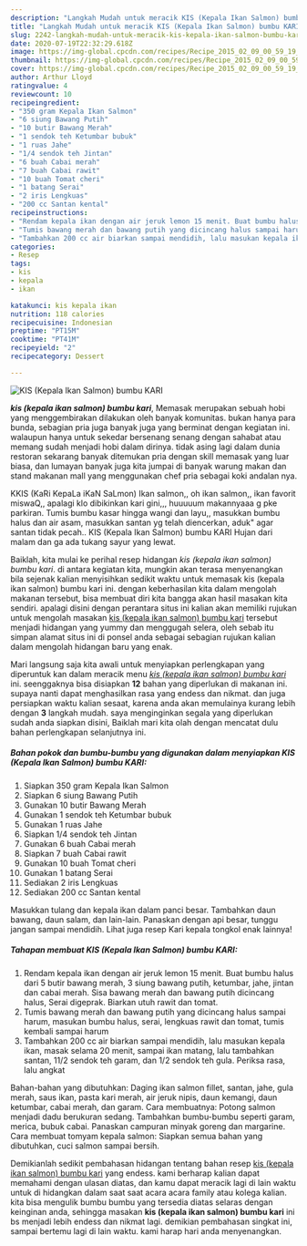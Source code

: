 ```yaml
---
description: "Langkah Mudah untuk meracik KIS (Kepala Ikan Salmon) bumbu KARI Lezat"
title: "Langkah Mudah untuk meracik KIS (Kepala Ikan Salmon) bumbu KARI Lezat"
slug: 2242-langkah-mudah-untuk-meracik-kis-kepala-ikan-salmon-bumbu-kari-lezat
date: 2020-07-19T22:32:29.618Z
image: https://img-global.cpcdn.com/recipes/Recipe_2015_02_09_00_59_19_363_43b1edc647640f09c177/751x532cq70/kis-kepala-ikan-salmon-bumbu-kari-foto-resep-utama.jpg
thumbnail: https://img-global.cpcdn.com/recipes/Recipe_2015_02_09_00_59_19_363_43b1edc647640f09c177/751x532cq70/kis-kepala-ikan-salmon-bumbu-kari-foto-resep-utama.jpg
cover: https://img-global.cpcdn.com/recipes/Recipe_2015_02_09_00_59_19_363_43b1edc647640f09c177/751x532cq70/kis-kepala-ikan-salmon-bumbu-kari-foto-resep-utama.jpg
author: Arthur Lloyd
ratingvalue: 4
reviewcount: 10
recipeingredient:
- "350 gram Kepala Ikan Salmon"
- "6 siung Bawang Putih"
- "10 butir Bawang Merah"
- "1 sendok teh Ketumbar bubuk"
- "1 ruas Jahe"
- "1/4 sendok teh Jintan"
- "6 buah Cabai merah"
- "7 buah Cabai rawit"
- "10 buah Tomat cheri"
- "1 batang Serai"
- "2 iris Lengkuas"
- "200 cc Santan kental"
recipeinstructions:
- "Rendam kepala ikan dengan air jeruk lemon 15 menit. Buat bumbu halus dari 5 butir bawang merah, 3 siung bawang putih, ketumbar, jahe, jintan dan cabai merah. Sisa bawang merah dan bawang putih dicincang halus, Serai digeprak. Biarkan utuh rawit dan tomat."
- "Tumis bawang merah dan bawang putih yang dicincang halus sampai harum, masukan bumbu halus, serai, lengkuas rawit dan tomat, tumis kembali sampai harum"
- "Tambahkan 200 cc air biarkan sampai mendidih, lalu masukan kepala ikan, masak selama 20 menit, sampai ikan matang, lalu tambahkan santan, 11/2 sendok teh garam, dan 1/2 sendok teh gula. Periksa rasa, lalu angkat"
categories:
- Resep
tags:
- kis
- kepala
- ikan

katakunci: kis kepala ikan 
nutrition: 118 calories
recipecuisine: Indonesian
preptime: "PT15M"
cooktime: "PT41M"
recipeyield: "2"
recipecategory: Dessert

---
```



![KIS (Kepala Ikan Salmon) bumbu KARI](https://img-global.cpcdn.com/recipes/Recipe_2015_02_09_00_59_19_363_43b1edc647640f09c177/751x532cq70/kis-kepala-ikan-salmon-bumbu-kari-foto-resep-utama.jpg)

<b><i>kis (kepala ikan salmon) bumbu kari</i></b>, Memasak merupakan sebuah hobi yang menggembirakan dilakukan oleh banyak komunitas. bukan hanya para bunda, sebagian pria juga banyak juga yang berminat dengan kegiatan ini. walaupun hanya untuk sekedar bersenang senang dengan sahabat atau memang sudah menjadi hobi dalam dirinya. tidak asing lagi dalam dunia restoran sekarang banyak ditemukan pria dengan skill memasak yang luar biasa, dan lumayan banyak juga kita jumpai di banyak warung makan dan stand makanan mall yang menggunakan chef pria sebagai koki andalan nya.

KKIS (KaRi KepaLa iKaN SaLmon) Ikan salmon,, oh ikan salmon,, ikan favorit miswaQ,, apalagi klo dibikinkan kari gini,,, huuuuum makannyaaa g pke parkiran. Tumis bumbu kasar hingga wangi dan layu,, masukkan bumbu halus dan air asam, masukkan santan yg telah diencerkan, aduk&#34; agar santan tidak pecah.. KIS (Kepala Ikan Salmon) bumbu KARI Hujan dari malam dan ga ada tukang sayur yang lewat.

Baiklah, kita mulai ke perihal resep hidangan <i>kis (kepala ikan salmon) bumbu kari</i>. di antara kegiatan kita, mungkin akan terasa menyenangkan bila sejenak kalian menyisihkan sedikit waktu untuk memasak kis (kepala ikan salmon) bumbu kari ini. dengan keberhasilan kita dalam mengolah makanan tersebut, bisa membuat diri kita bangga akan hasil masakan kita sendiri. apalagi disini dengan perantara situs ini kalian akan memiliki rujukan untuk mengolah masakan <u>kis (kepala ikan salmon) bumbu kari</u> tersebut menjadi hidangan yang yummy dan menggugah selera, oleh sebab itu simpan alamat situs ini di ponsel anda sebagai sebagian rujukan kalian dalam mengolah hidangan baru yang enak.


Mari langsung saja kita awali untuk menyiapkan perlengkapan yang diperuntuk kan dalam meracik menu <u><i>kis (kepala ikan salmon) bumbu kari</i></u> ini. seenggaknya bisa disiapkan <b>12</b> bahan yang diperlukan di makanan ini. supaya nanti dapat menghasilkan rasa yang endess dan nikmat. dan juga persiapkan waktu kalian sesaat, karena anda akan memulainya kurang lebih dengan <b>3</b> langkah mudah. saya menginginkan segala yang diperlukan sudah anda siapkan disini, Baiklah mari kita olah dengan mencatat dulu bahan perlengkapan selanjutnya ini.

<!--inarticleads1-->

##### Bahan pokok dan bumbu-bumbu yang digunakan dalam menyiapkan KIS (Kepala Ikan Salmon) bumbu KARI:

1. Siapkan 350 gram Kepala Ikan Salmon
1. Siapkan 6 siung Bawang Putih
1. Gunakan 10 butir Bawang Merah
1. Gunakan 1 sendok teh Ketumbar bubuk
1. Gunakan 1 ruas Jahe
1. Siapkan 1/4 sendok teh Jintan
1. Gunakan 6 buah Cabai merah
1. Siapkan 7 buah Cabai rawit
1. Gunakan 10 buah Tomat cheri
1. Gunakan 1 batang Serai
1. Sediakan 2 iris Lengkuas
1. Sediakan 200 cc Santan kental


Masukkan tulang dan kepala ikan dalam panci besar. Tambahkan daun bawang, daun salam, dan lain-lain. Panaskan dengan api besar, tunggu jangan sampai mendidih. Lihat juga resep Kari kepala tongkol enak lainnya! 

<!--inarticleads2-->

##### Tahapan membuat KIS (Kepala Ikan Salmon) bumbu KARI:

1. Rendam kepala ikan dengan air jeruk lemon 15 menit. Buat bumbu halus dari 5 butir bawang merah, 3 siung bawang putih, ketumbar, jahe, jintan dan cabai merah. Sisa bawang merah dan bawang putih dicincang halus, Serai digeprak. Biarkan utuh rawit dan tomat.
1. Tumis bawang merah dan bawang putih yang dicincang halus sampai harum, masukan bumbu halus, serai, lengkuas rawit dan tomat, tumis kembali sampai harum
1. Tambahkan 200 cc air biarkan sampai mendidih, lalu masukan kepala ikan, masak selama 20 menit, sampai ikan matang, lalu tambahkan santan, 11/2 sendok teh garam, dan 1/2 sendok teh gula. Periksa rasa, lalu angkat


Bahan-bahan yang dibutuhkan: Daging ikan salmon fillet, santan, jahe, gula merah, saus ikan, pasta kari merah, air jeruk nipis, daun kemangi, daun ketumbar, cabai merah, dan garam. Cara membuatnya: Potong salmon menjadi dadu berukuran sedang. Tambahkan bumbu-bumbu seperti garam, merica, bubuk cabai. Panaskan campuran minyak goreng dan margarine. Cara membuat tomyam kepala salmon: Siapkan semua bahan yang dibutuhkan, cuci salmon sampai bersih. 

Demikianlah sedikit pembahasan hidangan tentang bahan resep <u>kis (kepala ikan salmon) bumbu kari</u> yang endess. kami berharap kalian dapat memahami dengan ulasan diatas, dan kamu dapat meracik lagi di lain waktu untuk di hidangkan dalam saat saat acara acara family atau kolega kalian. kita bisa mengulik bumbu bumbu yang tersedia diatas selaras dengan keinginan anda, sehingga masakan <b>kis (kepala ikan salmon) bumbu kari</b> ini bs menjadi lebih endess dan nikmat lagi. demikian pembahasan singkat ini, sampai bertemu lagi di lain waktu. kami harap hari anda menyenangkan.
